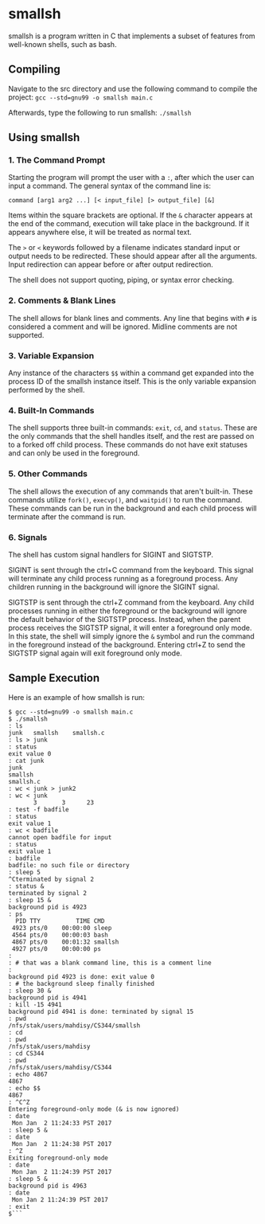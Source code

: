 # smallsh
smallsh is a program written in C that implements a subset of features from well-known shells, such as bash.

## Compiling
Navigate to the src directory and use the following command to compile the project: `gcc --std=gnu99 -o smallsh main.c`

Afterwards, type the following to run smallsh: `./smallsh`

## Using smallsh
### 1. The Command Prompt
Starting the program will prompt the user with a `:`, after which the user can input a command.
The general syntax of the command line is:

`command [arg1 arg2 ...] [< input_file] [> output_file] [&]`

Items within the square brackets are optional. If the `&` character appears at the end of the command, execution will take place in the background. If it appears anywhere else, it will be treated as normal text. 

The `>` or `<` keywords followed by a filename indicates standard input or output needs to be redirected. These should appear after all the arguments. Input redirection can appear before or after output redirection.

The shell does not support quoting, piping, or syntax error checking.

### 2. Comments & Blank Lines
The shell allows for blank lines and comments. Any line that begins with `#` is considered a comment and will be ignored. Midline comments are not supported.

### 3. Variable Expansion
Any instance of the characters `$$` within a command get expanded into the process ID of the smallsh instance itself. This is the only variable expansion performed by the shell.

### 4. Built-In Commands
The shell supports three built-in commands: `exit`, `cd`, and `status`. These are the only commands that the shell handles itself, and the rest are passed on to a forked off child process. These commands do not have exit statuses and can only be used in the foreground. 

### 5. Other Commands
The shell allows the execution of any commands that aren't built-in. These commands utilize `fork()`, `execvp()`, and `waitpid()` to run the command. These commands can be run in the background and each child process will terminate after the command is run.

### 6. Signals
The shell has custom signal handlers for SIGINT and SIGTSTP.

SIGINT is sent through the ctrl+C command from the keyboard. This signal will terminate any child process running as a foreground process. Any children running in the background will ignore the SIGINT signal.

SIGTSTP is sent through the ctrl+Z command from the keyboard. Any child processes running in either the foreground or the background will ignore the default behavior of the SIGTSTP process. Instead, when the parent process receives the SIGTSTP signal, it will enter a foreground only mode. In this state, the shell will simply ignore the `&` symbol and run the command in the foreground instead of the background. Entering ctrl+Z to send the SIGTSTP signal again will exit foreground only mode.

## Sample Execution
Here is an example of how smallsh is run:

```
$ gcc --std=gnu99 -o smallsh main.c
$ ./smallsh
: ls
junk   smallsh    smallsh.c
: ls > junk
: status
exit value 0
: cat junk
junk
smallsh
smallsh.c
: wc < junk > junk2
: wc < junk
       3       3      23
: test -f badfile
: status
exit value 1
: wc < badfile
cannot open badfile for input
: status
exit value 1
: badfile
badfile: no such file or directory
: sleep 5
^Cterminated by signal 2
: status &
terminated by signal 2
: sleep 15 &
background pid is 4923
: ps
  PID TTY          TIME CMD
 4923 pts/0    00:00:00 sleep
 4564 pts/0    00:00:03 bash
 4867 pts/0    00:01:32 smallsh
 4927 pts/0    00:00:00 ps
:
: # that was a blank command line, this is a comment line
:
background pid 4923 is done: exit value 0
: # the background sleep finally finished
: sleep 30 &
background pid is 4941
: kill -15 4941
background pid 4941 is done: terminated by signal 15
: pwd
/nfs/stak/users/mahdisy/CS344/smallsh
: cd
: pwd
/nfs/stak/users/mahdisy
: cd CS344
: pwd
/nfs/stak/users/mahdisy/CS344
: echo 4867
4867
: echo $$
4867
: ^C^Z
Entering foreground-only mode (& is now ignored)
: date
 Mon Jan  2 11:24:33 PST 2017
: sleep 5 &
: date
 Mon Jan  2 11:24:38 PST 2017
: ^Z
Exiting foreground-only mode
: date
 Mon Jan  2 11:24:39 PST 2017
: sleep 5 &
background pid is 4963
: date
 Mon Jan 2 11:24:39 PST 2017
: exit
$```
